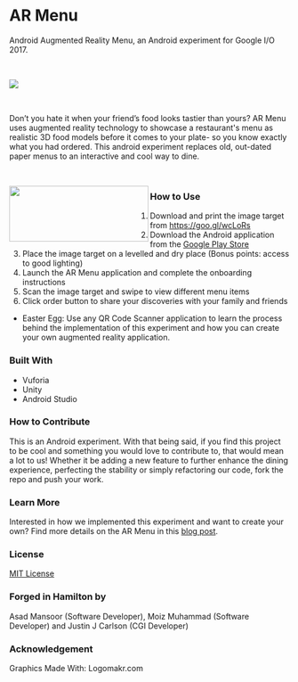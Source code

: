 # AR Menu 

Android Augmented Reality Menu, an Android experiment for Google I/O 2017.

<br />

![](https://github.com/asadmansr/ARMenu/blob/master/giphy.gif)

<br />

Don’t you hate it when your friend’s food looks tastier than yours? AR Menu uses augmented reality technology to showcase a restaurant's menu as realistic 3D food models before it comes to your plate- so you know exactly what you had ordered. This android experiment replaces old, out-dated paper menus to an interactive and cool way to dine.

<br />

<a href="https://play.google.com/store/apps/details?id=com.PulsarLabs.ARMenu&hl=en&pli=1"><img src="https://github.com/asadmansr/ARMenu/blob/master/google_play.png" align="left" height="100" width="250" ></a>


### How to Use

1) Download and print the image target from https://goo.gl/wcLoRs
2) Download the Android application from the [Google Play Store](https://play.google.com/store/apps/details?id=com.PulsarLabs.ARMenu&hl=en&pli=1)
3) Place the image target on a levelled and dry place (Bonus points: access to good lighting)
4) Launch the AR Menu application and complete the onboarding instructions
5) Scan the image target and swipe to view different menu items
6) Click order button to share your discoveries with your family and friends

* Easter Egg: Use any QR Code Scanner application to learn the process behind the implementation of this experiment and how you can create your own augmented reality application.


### Built With

* Vuforia
* Unity
* Android Studio


### How to Contribute

This is an Android experiment. With that being said, if you find this project to be cool and something you would love to contribute to, that would mean a lot to us! Whether it be adding a new feature to further enhance the dining experience, perfecting the stability or simply refactoring our code, fork the repo and push your work.


### Learn More

Interested in how we implemented this experiment and want to create your own? Find more details on the AR Menu in this [blog post](https://medium.com/@asadmansoor/android-experiment-f816ef6b3ad5).


### License

[MIT License](https://github.com/asadmansr/ARMenu/blob/master/LICENSE.md)


### Forged in Hamilton by

Asad Mansoor (Software Developer), Moiz Muhammad (Software Developer) and Justin J Carlson (CGI Developer)


### Acknowledgement

Graphics Made With: Logomakr.com


